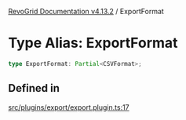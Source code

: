 [RevoGrid Documentation v4.13.2](README.md) / ExportFormat

# Type Alias: ExportFormat

```ts
type ExportFormat: Partial<CSVFormat>;
```

## Defined in

[src/plugins/export/export.plugin.ts:17](https://github.com/revolist/revogrid/blob/4615a8613a8ac5464daeb17d7062361e3e3aa5d1/src/plugins/export/export.plugin.ts#L17)
